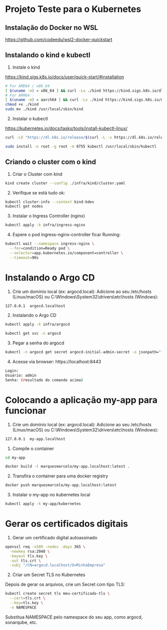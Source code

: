 # Projeto Teste para o Kubernetes

## Instalação do Docker no WSL

https://github.com/codeedu/wsl2-docker-quickstart

## Instalando o kind e kubectl

1. Instale o kind

https://kind.sigs.k8s.io/docs/user/quick-start/#installation


```bash
# For AMD64 / x86_64
[ $(uname -m) = x86_64 ] && curl -Lo ./kind https://kind.sigs.k8s.io/dl/v0.27.0/kind-linux-amd64
# For ARM64
[ $(uname -m) = aarch64 ] && curl -Lo ./kind https://kind.sigs.k8s.io/dl/v0.27.0/kind-linux-arm64
chmod +x ./kind
sudo mv ./kind /usr/local/sbin/kind
```
2. Instalar o kubectl

https://kubernetes.io/docs/tasks/tools/install-kubectl-linux/

```bash
curl -LO "https://dl.k8s.io/release/$(curl -L -s https://dl.k8s.io/release/stable.txt)/bin/linux/amd64/kubectl"

sudo install -o root -g root -m 0755 kubectl /usr/local/sbin/kubectl
```
## Criando o cluster com o kind

1. Criar o Cluster com kind

```bash
kind create cluster --config ./infra/kind/cluster.yaml
```

2. Verifique se está tudo ok:

```bash
kubectl cluster-info --context kind-kdev
kubectl get nodes
```

3. Instalar o Ingress Controller (nginx)

```bash
kubectl apply -k infra/ingress-nginx
```

4. Espere o pod ingress-nginx-controller ficar Running:

```bash
kubectl wait --namespace ingress-nginx \
  --for=condition=Ready pod \
  --selector=app.kubernetes.io/component=controller \
  --timeout=90s
```

# Instalando o Argo CD

1. Crie um domínio local (ex: argocd.local): Adicione ao seu /etc/hosts (Linux/macOS) ou C:\Windows\System32\drivers\etc\hosts (Windows):

```bash
127.0.0.1  argocd.localhost
```

2. Instalando o Argo CD

```bash
kubectl apply -k infra/argocd

kubectl get svc -n argocd
```

3. Pegar a senha do argocd
```bash
kubectl -n argocd get secret argocd-initial-admin-secret -o jsonpath="{.data.password}" | base64 -d
```

4. Acesse via browser: https://localhost:8443

```bash
Login:
Usuário: admin
Senha: (resultado do comando acima)
```

# Colocando a aplicação my-app para funcionar

1. Crie um domínio local (ex: argocd.local): Adicione ao seu /etc/hosts (Linux/macOS) ou C:\Windows\System32\drivers\etc\hosts (Windows):

```bash
127.0.0.1  my-app.localhost
```

1. Compile o container

```bash
cd my-app

docker build -t marquesmarcelo/my-app.localhost:latest .
```

2. Transfira o container para uma docker registry

```bash
docker push marquesmarcelo/my-app.localhost:latest
```

3. Instalar o my-app no kubernetes local

```bash
kubectl apply -k my-app/kubernetes
```

# Gerar os certificados digitais

1. Gerar um certificado digital autoassinado

```bash
openssl req -x509 -nodes -days 365 \
  -newkey rsa:2048 \
  -keyout tls.key \
  -out tls.crt \
  -subj "/CN=argocd.localhost/O=MinhaEmpresa"
```

2. Criar um Secret TLS no Kubernetes

Depois de gerar os arquivos, crie um Secret com tipo TLS:

```bash
kubectl create secret tls meu-certificado-tls \
  --cert=tls.crt \
  --key=tls.key \
  -n NAMESPACE
```

Substitua NAMESPACE pelo namespace do seu app, como argocd, sonarqube, etc.